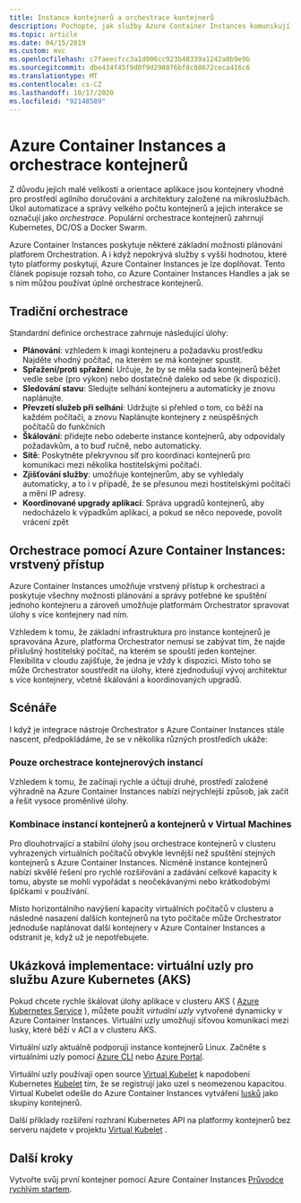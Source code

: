 ```yaml
---
title: Instance kontejnerů a orchestrace kontejnerů
description: Pochopte, jak služby Azure Container Instances komunikují s orchestrací kontejnerů.
ms.topic: article
ms.date: 04/15/2019
ms.custom: mvc
ms.openlocfilehash: c7faeecfcc3a1d006cc923b48339a1242a0b9e9b
ms.sourcegitcommit: dbe434f45f9d0f9d298076bf8c08672ceca416c6
ms.translationtype: MT
ms.contentlocale: cs-CZ
ms.lasthandoff: 10/17/2020
ms.locfileid: "92148589"
---
```

# <a name="azure-container-instances-and-container-orchestrators"></a>Azure Container Instances a orchestrace kontejnerů

Z důvodu jejich malé velikosti a orientace aplikace jsou kontejnery vhodné pro prostředí agilního doručování a architektury založené na mikroslužbách. Úkol automatizace a správy velkého počtu kontejnerů a jejich interakce se označují jako *orchestrace*. Populární orchestrace kontejnerů zahrnují Kubernetes, DC/OS a Docker Swarm.

Azure Container Instances poskytuje některé základní možnosti plánování platforem Orchestration. A i když nepokrývá služby s vyšší hodnotou, které tyto platformy poskytují, Azure Container Instances je lze doplňovat. Tento článek popisuje rozsah toho, co Azure Container Instances Handles a jak se s ním můžou používat úplné orchestrace kontejnerů.

## <a name="traditional-orchestration"></a>Tradiční orchestrace

Standardní definice orchestrace zahrnuje následující úlohy:

- **Plánování**: vzhledem k imagi kontejneru a požadavku prostředku Najděte vhodný počítač, na kterém se má kontejner spustit.
- **Spřažení/proti spřažení**: Určuje, že by se měla sada kontejnerů běžet vedle sebe (pro výkon) nebo dostatečně daleko od sebe (k dispozici).
- **Sledování stavu**: Sledujte selhání kontejneru a automaticky je znovu naplánujte.
- **Převzetí služeb při selhání**: Udržujte si přehled o tom, co běží na každém počítači, a znovu Naplánujte kontejnery z neúspěšných počítačů do funkčních
- **Škálování**: přidejte nebo odeberte instance kontejnerů, aby odpovídaly požadavkům, a to buď ručně, nebo automaticky.
- **Sítě**: Poskytněte překryvnou síť pro koordinaci kontejnerů pro komunikaci mezi několika hostitelskými počítači.
- **Zjišťování služby**: umožňuje kontejnerům, aby se vyhledaly automaticky, a to i v případě, že se přesunou mezi hostitelskými počítači a mění IP adresy.
- **Koordinované upgrady aplikací**: Správa upgradů kontejnerů, aby nedocházelo k výpadkům aplikací, a pokud se něco nepovede, povolit vrácení zpět

## <a name="orchestration-with-azure-container-instances-a-layered-approach"></a>Orchestrace pomocí Azure Container Instances: vrstvený přístup

Azure Container Instances umožňuje vrstvený přístup k orchestraci a poskytuje všechny možnosti plánování a správy potřebné ke spuštění jednoho kontejneru a zároveň umožňuje platformám Orchestrator spravovat úlohy s více kontejnery nad ním.

Vzhledem k tomu, že základní infrastruktura pro instance kontejnerů je spravována Azure, platforma Orchestrator nemusí se zabývat tím, že najde příslušný hostitelský počítač, na kterém se spouští jeden kontejner. Flexibilita v cloudu zajišťuje, že jedna je vždy k dispozici. Místo toho se může Orchestrator soustředit na úlohy, které zjednodušují vývoj architektur s více kontejnery, včetně škálování a koordinovaných upgradů.

## <a name="scenarios"></a>Scénáře

I když je integrace nástroje Orchestrator s Azure Container Instances stále nascent, předpokládáme, že se v několika různých prostředích ukáže:

### <a name="orchestration-of-container-instances-exclusively"></a>Pouze orchestrace kontejnerových instancí

Vzhledem k tomu, že začínají rychle a účtují druhé, prostředí založené výhradně na Azure Container Instances nabízí nejrychlejší způsob, jak začít a řešit vysoce proměnlivé úlohy.

### <a name="combination-of-container-instances-and-containers-in-virtual-machines"></a>Kombinace instancí kontejnerů a kontejnerů v Virtual Machines

Pro dlouhotrvající a stabilní úlohy jsou orchestrace kontejnerů v clusteru vyhrazených virtuálních počítačů obvykle levnější než spuštění stejných kontejnerů s Azure Container Instances. Nicméně instance kontejnerů nabízí skvělé řešení pro rychlé rozšiřování a zadávání celkové kapacity k tomu, abyste se mohli vypořádat s neočekávanými nebo krátkodobými špičkami v používání.

Místo horizontálního navýšení kapacity virtuálních počítačů v clusteru a následné nasazení dalších kontejnerů na tyto počítače může Orchestrator jednoduše naplánovat další kontejnery v Azure Container Instances a odstranit je, když už je nepotřebujete.

## <a name="sample-implementation-virtual-nodes-for-azure-kubernetes-service-aks"></a>Ukázková implementace: virtuální uzly pro službu Azure Kubernetes (AKS)

Pokud chcete rychle škálovat úlohy aplikace v clusteru AKS ( [Azure Kubernetes Service](../aks/intro-kubernetes.md) ), můžete použít *virtuální uzly* vytvořené dynamicky v Azure Container Instances. Virtuální uzly umožňují síťovou komunikaci mezi lusky, které běží v ACI a v clusteru AKS. 

Virtuální uzly aktuálně podporují instance kontejnerů Linux. Začněte s virtuálními uzly pomocí [Azure CLI](../aks/virtual-nodes-cli.md) nebo [Azure Portal](../aks/virtual-nodes-portal.md).

Virtuální uzly používají open source [Virtual Kubelet][aci-connector-k8s] k napodobení Kubernetes [Kubelet][kubelet-doc] tím, že se registrují jako uzel s neomezenou kapacitou. Virtual Kubelet odešle do Azure Container Instances vytváření [lusků][pod-doc] jako skupiny kontejnerů.

Další příklady rozšíření rozhraní Kubernetes API na platformy kontejnerů bez serveru najdete v projektu [Virtual Kubelet](https://github.com/virtual-kubelet/virtual-kubelet) .

## <a name="next-steps"></a>Další kroky

Vytvořte svůj první kontejner pomocí Azure Container Instances [Průvodce rychlým startem](container-instances-quickstart.md).

<!-- IMAGES -->

<!-- LINKS -->
[aci-connector-k8s]: https://github.com/virtual-kubelet/azure-aci
[kubelet-doc]: https://kubernetes.io/docs/admin/kubelet/
[pod-doc]: https://kubernetes.io/docs/concepts/workloads/pods/pod/